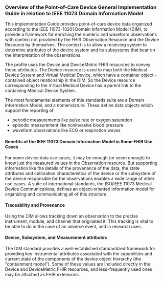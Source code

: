 ### Overview of the Point-of-Care Device General Implementation Guide in relation to IEEE 11073 Domain Information Model
This implementation Guide provides point-of-care device data organized according to the IEEE 11073-10201 Domain Information Model (DIM), to provide a framework for enriching the numeric and waveform observations with context not provided by the FHIR Observation Resource and the Device Resource by themselves. The context is to allow a receiving system to determine attributes of the device system and its subsystems that bear on the interpretation of the observations.

The profile uses the Device and DeviceMetric FHIR resources to convey these attributes. The Device resource is used to map both the Medical Device System and Virtual Medical Device, which have a container object - contained object relationship in the DIM. So the Device resource corresponding to the Virtual Medical Device has a parent link to the containing Medical Device System.

The most fundamental elements of this standards suite are a Domain Information Model, and a nomenclature. These define data objects which support the reporting of 
* periodic measurements like pulse rate or oxygen saturation 
* episodic measurement like noninvasive blood pressure 
* waveform observations like ECG or respiration waves

#### Benefits of the IEEE 11073 Domain Information Model in Some FHIR Use Cases
For some device data use cases, it may be enough (or seem enough) to know just the measured values in the Observation resource. But supporting information like the details of the provenance of the data, the state attributes and calibration characteristics of the device or the subsystem of the device responsible for the observations enables a wide range of other use cases. A suite of international standards, the ISO/IEEE 11073 Medical Device Communications, defines an object-oriented information model for organizing and communicating all of this structure.

#### Traceability and Provenance
Using the DIM allows tracking down an observation to the precise instrument, module, and channel that originated it. This tracking is vital to be able to do in the case of an adverse event, and in research uses.

#### Device, Subsystem, and Measurement attributes
The DIM standard provides a well-established standardized framework for providing key instrumental attributes associated with the capabilities and current state of the components of the device object hierarchy (the "containment model"). Some of these values are included directly in the Device and DeviceMetric FHIR resources, and less-frequently used ones may be attached as FHIR extensions.